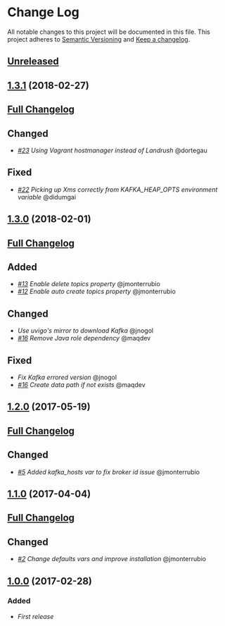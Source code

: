 # Change Log
All notable changes to this project will be documented in this file.
This project adheres to [Semantic Versioning](http://semver.org/) and [Keep a changelog](https://github.com/olivierlacan/keep-a-changelog).

## [Unreleased](https://github.com/idealista/kafka-role/tree/develop)


## [1.3.1](https://github.com/idealista/kafka-role/tree/1.3.1) (2018-02-27)
## [Full Changelog](https://github.com/idealista/kafka-role/compare/1.3.0...1.3.1)

## Changed
- *[#23](https://github.com/idealista/kafka-role/issues/23) Using Vagrant hostmanager instead of Landrush* @dortegau

## Fixed
- *[#22](https://github.com/idealista/kafka-role/pull/22) Picking up Xms correctly from KAFKA_HEAP_OPTS environment variable* @didumgai


## [1.3.0](https://github.com/idealista/kafka-role/tree/1.3.0) (2018-02-01)
## [Full Changelog](https://github.com/idealista/kafka-role/compare/1.2.0...1.3.0)

## Added
- *[#13](https://github.com/idealista/kafka-role/issues/13) Enable delete topics property* @jmonterrubio
- *[#12](https://github.com/idealista/kafka-role/issues/12) Enable auto create topics property* @jmonterrubio

## Changed
- *Use uvigo's mirror to download Kafka* @jnogol
- *[#16](https://github.com/idealista/kafka-role/pull/16) Remove Java role dependency* @maqdev

## Fixed
- *Fix Kafka errored version* @jnogol
- *[#16](https://github.com/idealista/kafka-role/pull/16) Create data path if not exists* @maqdev

## [1.2.0](https://github.com/idealista/kafka-role/tree/1.2.0) (2017-05-19)
## [Full Changelog](https://github.com/idealista/kafka-role/compare/1.1.0...1.2.0)

## Changed
- *[#5](https://github.com/idealista/kafka-role/issues/5) Added kafka_hosts var to fix broker id issue* @jmonterrubio

## [1.1.0](https://github.com/idealista/kafka-role/tree/1.1.0) (2017-04-04)
## [Full Changelog](https://github.com/idealista/kafka-role/compare/1.0.0...1.1.0)

## Changed
- *[#2](https://github.com/idealista/kafka-role/issues/2) Change defaults vars and improve installation* @jmonterrubio

## [1.0.0](https://github.com/idealista/kafka-role/tree/1.0.0) (2017-02-28)

### Added
- *First release*

